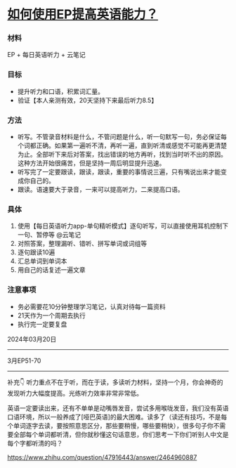 # [如何使用EP提高英语能力？](https://github.com/humyna/gitblog/issues/15)

### 材料
EP + 每日英语听力 + 云笔记

### 目标
* 提升听力和口语，积累词汇量。
* 验证【本人亲测有效，20天坚持下来最后听力8.5】

### 方法
* 听写。不管录音材料是什么，不管问题是什么，听一句默写一句，务必保证每个词都正确。如果第一遍听不清，再听一遍，直到听清或感觉不可能再更清楚为止。全部听下来后对答案，找出错误的地方再听，找到当时听不出的原因。这种方法开始很痛苦，但是坚持一周后明显提升迅速。
* 听写完了一定要跟读，跟读，跟读，重要的事情说三遍，只有嘴说出来才能变成你自己的。
* 跟读。语速要大于录音，一来可以提高听力，二来提高口语。

### 具体
1. 使用【每日英语听力app-单句精听模式】逐句听写，可以直接使用耳机控制下一句、暂停等 @云笔记
2. 对照答案，整理漏听、错听、拼写单词或词组等
3. 逐句跟读10遍
4. 汇总单词到单词本
5. 用自己的话复述一遍文章

### 注意事项
* 务必需要花10分钟整理学习笔记，认真对待每一篇资料
* 21天作为一个周期去执行
* 执行完一定要复盘

2024年03月20日

---

3月EP51-70

---

补充👇
听力重点不在于听，而在于读，多读听力材料，坚持一个月，你会神奇的发现听力大幅度提高。光练听力效率非常非常低。

英语一定要读出来，还有不单单是动嘴唇发音，尝试多用喉咙发音，我们没有英语口语环境，所以一般养成了[哑巴英语]的最大困难。读多了（读还有技巧，不是每个单词逐字去读，要按照意思区分，那些要稍慢，哪些要稍快），很多句子你不需要全部每个单词都听清，但你就秒懂这句话意思，你们思考一下你们听别人中文是每个字都听清的吗？

https://www.zhihu.com/question/47916443/answer/2464960887